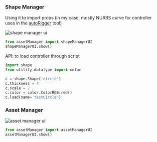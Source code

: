 ### Shape Manager

Using it to import props (in my case, mostly NURBS curve for controller uses in 
the [autoRigger](https://github.com/leixingyu/auto-rigger) tool)

![shape manager ui](https://i.imgur.com/iydFwTj.png)

```python
from assetManager import shapeManagerUI
shapeManagerUI.show()
```


API: to load controller through script
```python
import shape
from utility.datatype import color

c = shape.Shape('circle')
c.thickness = 4
c.scale = 2
c.color = color.ColorRGB.red()
c.load(name='testCircle')
```

### Asset Manager

![asset manager ui](https://i.imgur.com/G4UdDy4.png)

```python
from assetManager import assetManagerUI
assetManagerUI.show()
```